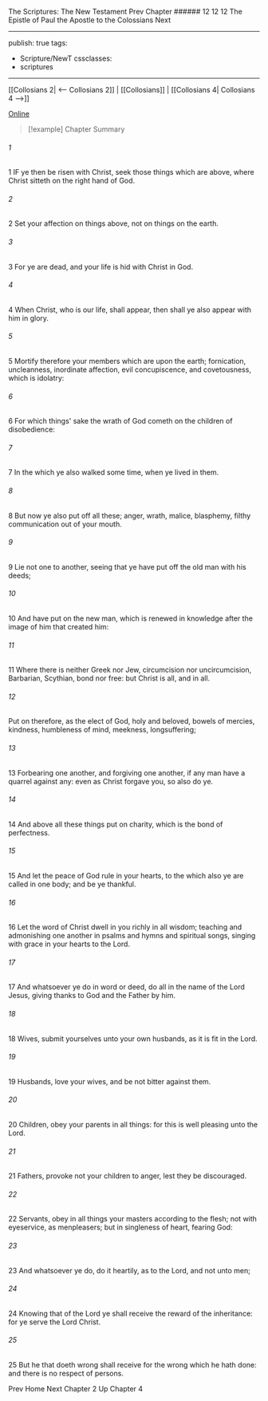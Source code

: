 The Scriptures: The New Testament
Prev
Chapter ###### 12
12 12 The Epistle of Paul the Apostle to the Colossians
Next

---
publish: true
tags:
  - Scripture/NewT
cssclasses:
  - scriptures
---
[[Collosians 2| <-- Collosians 2]] | [[Collosians]] | [[Collosians 4| Collosians 4 -->]]

[Online](https://churchofjesuschrist.org/study/scriptures/nt/col/3?lang=eng)

>[!example] Chapter Summary
>
###### 1
1 IF ye then be risen with Christ, seek those things which are above, where Christ sitteth on the right hand of God.
###### 2
2 Set your affection on things above, not on things on the earth.
###### 3
3 For ye are dead, and your life is hid with Christ in God.
###### 4
4 When Christ, who is our life, shall appear, then shall ye also appear with him in glory.
###### 5
5 Mortify therefore your members which are upon the earth; fornication, uncleanness, inordinate affection, evil concupiscence, and covetousness, which is idolatry:
###### 6
6 For which things' sake the wrath of God cometh on the children of disobedience:
###### 7
7 In the which ye also walked some time, when ye lived in them.
###### 8
8 But now ye also put off all these; anger, wrath, malice, blasphemy, filthy communication out of your mouth.
###### 9
9 Lie not one to another, seeing that ye have put off the old man with his deeds;
###### 10
10 And have put on the new man, which is renewed in knowledge after the image of him that created him:
###### 11
11 Where there is neither Greek nor Jew, circumcision nor uncircumcision, Barbarian, Scythian, bond nor free: but Christ is all, and in all.
###### 12
Put on therefore, as the elect of God, holy and beloved, bowels of mercies, kindness, humbleness of mind, meekness, longsuffering;
###### 13
13 Forbearing one another, and forgiving one another, if any man have a quarrel against any: even as Christ forgave you, so also do ye.
###### 14
14 And above all these things put on charity, which is the bond of perfectness.
###### 15
15 And let the peace of God rule in your hearts, to the which also ye are called in one body; and be ye thankful.
###### 16
16 Let the word of Christ dwell in you richly in all wisdom; teaching and admonishing one another in psalms and hymns and spiritual songs, singing with grace in your hearts to the Lord.
###### 17
17 And whatsoever ye do in word or deed, do all in the name of the Lord Jesus, giving thanks to God and the Father by him.
###### 18
18 Wives, submit yourselves unto your own husbands, as it is fit in the Lord.
###### 19
19 Husbands, love your wives, and be not bitter against them.
###### 20
20 Children, obey your parents in all things: for this is well pleasing unto the Lord.
###### 21
21 Fathers, provoke not your children to anger, lest they be discouraged.
###### 22
22 Servants, obey in all things your masters according to the flesh; not with eyeservice, as menpleasers; but in singleness of heart, fearing God:
###### 23
23 And whatsoever ye do, do it heartily, as to the Lord, and not unto men;
###### 24
24 Knowing that of the Lord ye shall receive the reward of the inheritance: for ye serve the Lord Christ.
###### 25
25 But he that doeth wrong shall receive for the wrong which he hath done: and there is no respect of persons.

Prev
Home
Next
Chapter 2
Up
Chapter 4



